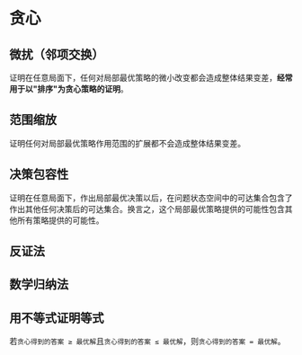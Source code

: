# 贪心

## 微扰（邻项交换）

证明在任意局面下，任何对局部最优策略的微小改变都会造成整体结果变差，**经常用于以"排序"为贪心策略的证明**。

## 范围缩放

证明任何对局部最优策略作用范围的扩展都不会造成整体结果变差。

## 决策包容性

证明在任意局面下，作出局部最优决策以后，在问题状态空间中的可达集合包含了作出其他任何决策后的可达集合。换言之，这个局部最优策略提供的可能性包含其他所有策略提供的可能性。

## 反证法

## 数学归纳法

## 用不等式证明等式

若`贪心得到的答案 ≥ 最优解`且`贪心得到的答案 ≤ 最优解`，则`贪心得到的答案 = 最优解`。